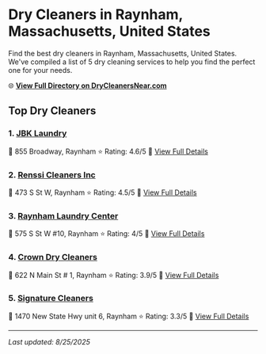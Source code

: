 # Dry Cleaners in Raynham, Massachusetts, United States

Find the best dry cleaners in Raynham, Massachusetts, United States. We've compiled a list of 5 dry cleaning services to help you find the perfect one for your needs.

🌐 **[View Full Directory on DryCleanersNear.com](https://drycleanersnear.com/city/US/Massachusetts/Raynham)**

## Top Dry Cleaners

### 1. [JBK Laundry](https://drycleanersnear.com/dryCleaner/68819412a2f5b6ba0749a31e/jbk-laundry)
📍 855 Broadway, Raynham
⭐ Rating: 4.6/5
🔗 [View Full Details](https://drycleanersnear.com/dryCleaner/68819412a2f5b6ba0749a31e/jbk-laundry)

### 2. [Renssi Cleaners Inc](https://drycleanersnear.com/dryCleaner/68819450a2f5b6ba0749a51a/renssi-cleaners-inc)
📍 473 S St W, Raynham
⭐ Rating: 4.5/5
🔗 [View Full Details](https://drycleanersnear.com/dryCleaner/68819450a2f5b6ba0749a51a/renssi-cleaners-inc)

### 3. [Raynham Laundry Center](https://drycleanersnear.com/dryCleaner/688193f3a2f5b6ba0749a238/raynham-laundry-center)
📍 575 S St W #10, Raynham
⭐ Rating: 4/5
🔗 [View Full Details](https://drycleanersnear.com/dryCleaner/688193f3a2f5b6ba0749a238/raynham-laundry-center)

### 4. [Crown Dry Cleaners](https://drycleanersnear.com/dryCleaner/6881940aa2f5b6ba0749a2de/crown-dry-cleaners)
📍 622 N Main St # 1, Raynham
⭐ Rating: 3.9/5
🔗 [View Full Details](https://drycleanersnear.com/dryCleaner/6881940aa2f5b6ba0749a2de/crown-dry-cleaners)

### 5. [Signature Cleaners](https://drycleanersnear.com/dryCleaner/68819454a2f5b6ba0749a538/signature-cleaners)
📍 1470 New State Hwy unit 6, Raynham
⭐ Rating: 3.3/5
🔗 [View Full Details](https://drycleanersnear.com/dryCleaner/68819454a2f5b6ba0749a538/signature-cleaners)


---

*Last updated: 8/25/2025*
